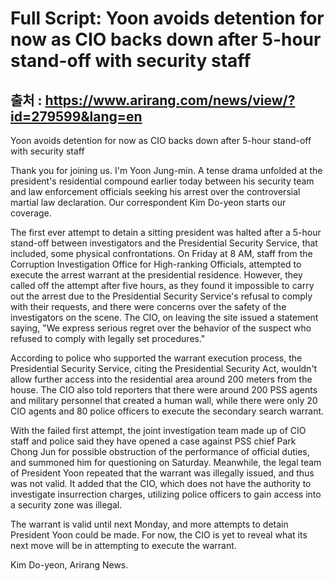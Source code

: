 # Full Script: Yoon avoids detention for now as CIO backs down after 5-hour stand-off with security staff

## 출처 : https://www.arirang.com/news/view/?id=279599&lang=en

Yoon avoids detention for now as CIO backs down after 5-hour stand-off with security staff

Thank you for joining us. I'm Yoon Jung-min.
A tense drama unfolded at the president's residential compound earlier today between his security team and law enforcement officials seeking his arrest over the controversial martial law declaration.
Our correspondent Kim Do-yeon starts our coverage.
 
The first ever attempt to detain a sitting president was halted after a 5-hour stand-off between investigators and the Presidential Security Service, that included, some physical confrontations. 
On Friday at 8 AM, staff from the Corruption Investigation Office for High-ranking Officials, attempted to execute the arrest warrant at the presidential residence.
However, they called off the attempt after five hours, as they found it impossible to carry out the arrest due to the Presidential Security Service's refusal to comply with their requests, and there were concerns over the safety of the investigators on the scene. 
The CIO, on leaving the site issued a statement saying, "We express serious regret over the behavior of the suspect who refused to comply with legally set procedures."

According to police who supported the warrant execution process, the Presidential Security Service, citing the Presidential Security Act, wouldn't allow further access into the residential area around 200 meters from the house.
The CIO also told reporters that there were around 200 PSS agents and military personnel that created a human wall, while there were only 20 CIO agents and 80 police officers to execute the secondary search warrant.
 
With the failed first attempt, the joint investigation team made up of CIO staff and police said they have opened a case against PSS chief Park Chong Jun  for possible obstruction of the performance of official duties, and summoned him for questioning on Saturday. 
Meanwhile, the legal team of President Yoon repeated that the warrant was illegally issued, and thus was not valid. 
It added that the CIO, which does not have the authority to investigate insurrection charges, utilizing police officers to gain access into a security zone was illegal.
 
The warrant is valid until next Monday, and more attempts to detain President Yoon could be made. 
For now, the CIO is yet to reveal what its next move will be in attempting to execute the warrant. 

Kim Do-yeon, Arirang News.

